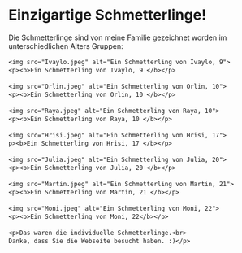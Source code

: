 <html lang="de">
<head>
  <meta charset="UTF-8">
</head>
  
<body>
  <div class="container">
    <h1>Einzigartige Schmetterlinge!</h1>
    <p>Die Schmetterlinge sind von meine Familie gezeichnet worden im unterschiedlichen Alters Gruppen:</p>

    <img src="Ivaylo.jpeg" alt="Ein Schmetterling von Ivaylo, 9">
    <p><b>Ein Schmetterling von Ivaylo, 9 </b></p>

    <img src="Orlin.jpeg" alt="Ein Schmetterling von Orlin, 10">
    <p><b>Ein Schmetterling von Orlin, 10 </b></p>

    <img src="Raya.jpeg" alt="Ein Schmetterling von Raya, 10">
    <p><b>Ein Schmetterling von Raya, 10 </b></p>

    <img src="Hrisi.jpeg" alt="Ein Schmetterling von Hrisi, 17"> 
    p><b>Ein Schmetterling von Hrisi, 17 </b></p>

    <img src="Julia.jpeg" alt="Ein Schmetterling von Julia, 20">
    <p><b>Ein Schmetterling von Julia, 20 </b></p>

    <img src="Martin.jpeg" alt="Ein Schmetterling von Martin, 21">
    <p><b>Ein Schmetterling von Martin, 21 </b></p>

    <img src="Moni.jpeg" alt="Ein Schmetterling von Moni, 22">
    <p><b>Ein Schmetterling von Moni, 22</b></p>

    <p>Das waren die individuelle Schmetterlinge.<br>
    Danke, dass Sie die Webseite besucht haben. :)</p>
  </div>

